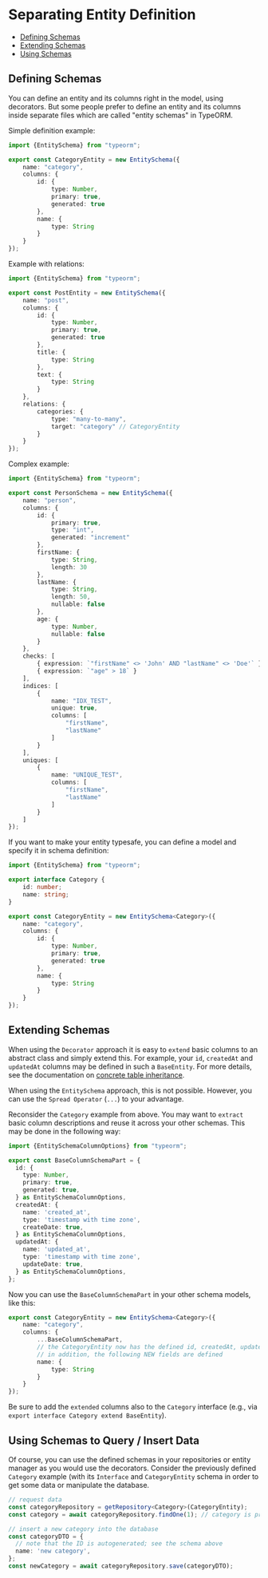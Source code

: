 # Separating Entity Definition

- [Defining Schemas](#defining-schemas)
- [Extending Schemas](#extending-schemas)
- [Using Schemas](#using-schemas-to-query--insert-data)

## Defining Schemas

You can define an entity and its columns right in the model, using decorators. 
But some people prefer to define an entity and its columns inside separate files
which are called "entity schemas" in TypeORM.

Simple definition example:

```ts
import {EntitySchema} from "typeorm";

export const CategoryEntity = new EntitySchema({
    name: "category",
    columns: {
        id: {
            type: Number,
            primary: true,
            generated: true
        },
        name: {
            type: String
        }
    }
});
```

Example with relations:

```ts
import {EntitySchema} from "typeorm";

export const PostEntity = new EntitySchema({
    name: "post",
    columns: {
        id: {
            type: Number,
            primary: true,
            generated: true
        },
        title: {
            type: String
        },
        text: {
            type: String
        }
    },
    relations: {
        categories: {
            type: "many-to-many",
            target: "category" // CategoryEntity
        }
    }
});
```

Complex example:

```ts
import {EntitySchema} from "typeorm";

export const PersonSchema = new EntitySchema({
    name: "person",
    columns: {
        id: {
            primary: true,
            type: "int",
            generated: "increment"
        },
        firstName: {
            type: String,
            length: 30
        },
        lastName: {
            type: String,
            length: 50,
            nullable: false
        },
        age: {
            type: Number,
            nullable: false
        }
    },
    checks: [
        { expression: `"firstName" <> 'John' AND "lastName" <> 'Doe'` },
        { expression: `"age" > 18` }
    ],
    indices: [
        {
            name: "IDX_TEST",
            unique: true,
            columns: [
                "firstName",
                "lastName"
            ]
        }
    ],
    uniques: [
        {
            name: "UNIQUE_TEST",
            columns: [
                "firstName",
                "lastName"
            ]
        }
    ]
});
```

If you want to make your entity typesafe, you can define a model and specify it in schema definition:

```ts
import {EntitySchema} from "typeorm";

export interface Category {
    id: number;
    name: string;
}

export const CategoryEntity = new EntitySchema<Category>({
    name: "category",
    columns: {
        id: {
            type: Number,
            primary: true,
            generated: true
        },
        name: {
            type: String
        }
    }
});
```

## Extending Schemas

When using the `Decorator` approach it is easy to `extend` basic columns to an abstract class and simply extend this. 
For example, your `id`, `createdAt` and `updatedAt` columns may be defined in such a `BaseEntity`. For more details, see 
the documentation on [concrete table inheritance](entity-inheritance.md#concrete-table-inheritance).

When using the `EntitySchema` approach, this is not possible. However, you can use the `Spread Operator` (`...`) to your 
advantage.

Reconsider the `Category` example from above. You may want to `extract` basic column descriptions and reuse it across 
your other schemas. This may be done in the following way:

```ts
import {EntitySchemaColumnOptions} from "typeorm";

export const BaseColumnSchemaPart = {
  id: {
    type: Number,
    primary: true,
    generated: true,
  } as EntitySchemaColumnOptions,
  createdAt: {
    name: 'created_at',
    type: 'timestamp with time zone',
    createDate: true,
  } as EntitySchemaColumnOptions,
  updatedAt: {
    name: 'updated_at',
    type: 'timestamp with time zone',
    updateDate: true,
  } as EntitySchemaColumnOptions,
};
```

Now you can use the `BaseColumnSchemaPart` in your other schema models, like this:

```ts
export const CategoryEntity = new EntitySchema<Category>({
    name: "category",
    columns: {
        ...BaseColumnSchemaPart,    
        // the CategoryEntity now has the defined id, createdAt, updatedAt columns!
        // in addition, the following NEW fields are defined
        name: {
            type: String
        }
    }
});
```

Be sure to add the `extended` columns also to the `Category` interface (e.g., via `export interface Category extend BaseEntity`).

## Using Schemas to Query / Insert Data

Of course, you can use the defined schemas in your repositories or entity manager as you would use the decorators.
Consider the previously defined `Category` example (with its `Interface` and `CategoryEntity` schema in order to get 
some data or manipulate the database.

```ts
// request data
const categoryRepository = getRepository<Category>(CategoryEntity);
const category = await categoryRepository.findOne(1); // category is properly typed!

// insert a new category into the database
const categoryDTO = {
  // note that the ID is autogenerated; see the schema above
  name: 'new category',
};
const newCategory = await categoryRepository.save(categoryDTO);
```
